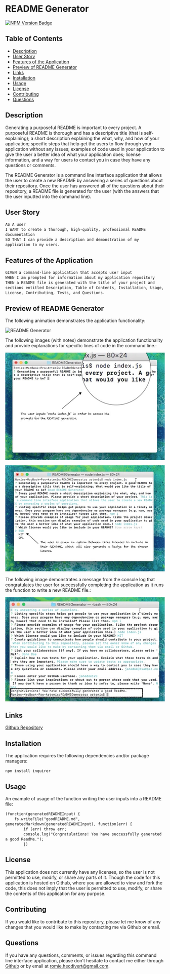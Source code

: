 # README Generator

[![NPM Version Badge](https://badge.fury.io/js/%40angular%2Fcore.svg)](https://badge.fury.io/js/%40angular%2Fcore)

## Table of Contents
*  [Description](#description)
*  [User Story](#user-story)
*  [Features of the Application](#features-of-the-application)
*  [Preview of README Generator](#preview-of-README-generator)
*  [Links](#links)
*  [Installation](#installation)
*  [Usage](#usage)
*  [License](#license)
*  [Contributing](#contributing)
*  [Questions](#questions)

## Description
Generating a purposeful README is important to every project. A purposeful README is thorough and has a descriptive title (that is self-explaining); a short description explaining the what, why, and how of your application; specific steps that help get the users to flow through your application without any issues; examples of code used in your application to give the user a better idea of what your application does; license information, and a way for users to contact you in case they have any questions or comments. 

The README Generator is a command line interface application that allows the user to create a new README by answering a series of questions about their repository. Once the user has answered all of the questions about their repository, a README file is generated for the user (with the answers that the user inputted into the command line).

## User Story
~~~
AS A user   
I WANT to create a thorough, high-quality, professional README documentation  
SO THAT I can provide a description and demonstration of my application to my users.
~~~

## Features of the Application
~~~
GIVEN a command-line application that accepts user input  
WHEN I am prompted for information about my application repository  
THEN a README file is generated with the title of your project and sections entitled Description, Table of Contents, Installation, Usage, License, Contributing, Tests, and Questions.
~~~

## Preview of README Generator

The following animation demonstrates the application functionality:

![README Generator](https://github.com/rh9891/READMEGenerator/blob/master/assets/images/README-Generator.gif)

The following images (with notes) demonstrate the application functionality and provide explanations for specific lines of code in the command line.:

![Node Index Preview](assets/images/nodeIndexPreview.jpg)

![README License Choices Preview](assets/images/READMELicense.jpg)

The following image demonstrates a message from the console log that congratulates the user for successfully completing the application as it runs the function to write a new README file.:

![Console Log Preview](assets/images/consoleLogPreview.jpg)

## Links

[Github Repository](https://github.com/rh9891/READMEGenerator)

## Installation

The application requires the following dependencies and/or package managers:
~~~
npm install inquirer
~~~

## Usage

An example of usage of the function writing the user inputs into a README file:
~~~
(function(generatedREADMEInput) {
    fs.writeFile("goodREADME.md", generatedMarkdown(generatedREADMEInput), function(err) {
        if (err) throw err;
        console.log("Congratulations! You have successfully generated a good ReadMe.");
        })
~~~

## License

This application does not currently have any licenses, so the user is not permitted to use, modify, or share any parts of it. Though the code for this application is hosted on Github, where you are allowed to view and fork the code, this does not imply that the user is permitted to use, modify, or share the contents of this application for any purpose.

## Contributing

If you would like to contribute to this repository, please let me know of any changes that you would like to make by contacting me via Github or email.

## Questions

If you have any questions, comments, or issues regarding this command line interface application, please don't hesitate to contact me either through [Github](https://github.com/rh9891) or by email at <romie.hecdivert@gmail.com>.
